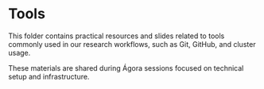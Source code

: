# Tools

This folder contains practical resources and slides related to tools commonly used in our research workflows, such as Git, GitHub, and cluster usage.

These materials are shared during Ágora sessions focused on technical setup and infrastructure.